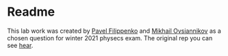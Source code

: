 # Readme

This lab work was created by [Pavel Filippenko](https://github.com/pavel-collab) and [Mikhail Ovsiannikov](https://github.com/OAMichael) as a chosen question for winter 2021 physecs exam. The original rep you can see [hear](https://github.com/pavel-collab/Chosen-question-winter-2021).